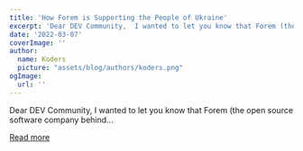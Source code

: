 ```yaml
---
title: 'How Forem is Supporting the People of Ukraine'
excerpt: 'Dear DEV Community,  I wanted to let you know that Forem (the open source software company behind...'
date: '2022-03-07'
coverImage: ''
author:
  name: Koders
  picture: "assets/blog/authors/koders.png"
ogImage:
  url: ''
---
```


Dear DEV Community,  I wanted to let you know that Forem (the open source software company behind...

[Read more](https://dev.to/devteam/why-forem-is-donating-to-ukraine-support-eom)
